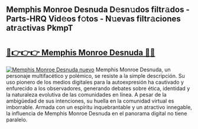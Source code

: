 ## Memphis Monroe Desnuda D𝚎sn𝚞dos filtr𝚊dos - Parts-HRQ Vid𝚎os f𝚘tos - N𝚞evas filtr𝚊ciones atr𝚊ctivas PkmpT

# <h2><a href="http://mb1b9l.tromn.icu/?c=Memphis+Monroe+Desnuda">🔗👉👉👉 Memphis Monroe Desnuda 🔗🔗</a></h2>

[![Memphis Monroe Desnuda nuevo](https://i.imgur.com/pEAQMta.gif)](http://mb1b9l.tromn.icu/?c=Memphis+Monroe+Desnuda)
Memphis Monroe Desnuda, un personaje multifacético y polémico, se resiste a la simple descripción. Su uso pionero de los medios digitales para la autoexpresión ha cautivado y enfurecido a los observadores, generando debates sobre ética, identidad y la naturaleza evolutiva de las comunidades en línea. A pesar de la ambigüedad de sus intenciones, su huella en la comunidad virtual es imborrable. Armada con un espíritu inquebrantable y un atractivo innegable, la influencia de Memphis Monroe Desnuda en el panorama digital no tiene paralelo.
